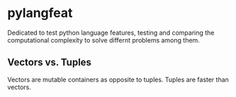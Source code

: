 # pylangfeat
Dedicated to test python language features, testing and comparing the computational complexity to solve differnt problems among them.

## Vectors vs. Tuples

Vectors are mutable containers as opposite to tuples.
Tuples are faster than vectors.

